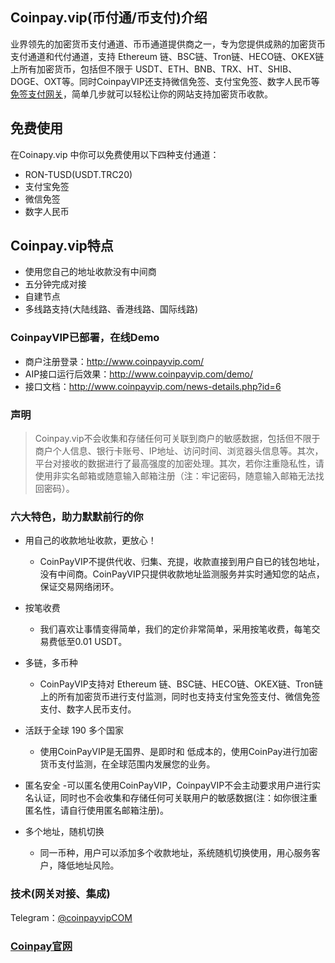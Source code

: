 ## Coinpay.vip(币付通/币支付)介绍
业界领先的加密货币支付通道、币币通道提供商之一，专为您提供成熟的加密货币支付通道和代付通道，支持 Ethereum 链、BSC链、Tron链、HECO链、OKEX链 上所有加密货币，包括但不限于 USDT、ETH、BNB、TRX、HT、SHIB、DOGE、OXT等。同时CoinpayVIP还支持微信免签、支付宝免签、数字人民币等[免签支付网关](https://github.com/CoinPayVIP/CoinpayVip_CNY)，简单几步就可以轻松让你的网站支持加密货币收款。

## 免费使用
在Coinapy.vip 中你可以免费使用以下四种支付通道：
- RON-TUSD(USDT.TRC20)
- 支付宝免签
- 微信免签
- 数字人民币

## Coinpay.vip特点
- 使用您自己的地址收款没有中间商
- 五分钟完成对接
- 自建节点
- 多线路支持(大陆线路、香港线路、国际线路)
### CoinpayVIP已部署，在线Demo
- 商户注册登录：http://www.coinpayvip.com/
- AIP接口运行后效果：http://www.coinpayvip.com/demo/
- 接口文档：http://www.coinpayvip.com/news-details.php?id=6


### 声明
> Coinpay.vip不会收集和存储任何可关联到商户的敏感数据，包括但不限于商户个人信息、银行卡账号、IP地址、访问时间、浏览器头信息等。其次，平台对接收的数据进行了最高强度的加密处理。其次，若你注重隐私性，请使用非实名邮箱或随意输入邮箱注册（注：牢记密码，随意输入邮箱无法找回密码）。

### 六大特色，助力默默前行的你
- 用自己的收款地址收款，更放心！
    - CoinPayVIP不提供代收、归集、充提，收款直接到用户自已的钱包地址，没有中间商。CoinPayVIP只提供收款地址监测服务并实时通知您的站点，保证交易网络闭环。

- 按笔收费
    - 我们喜欢让事情变得简单，我们的定价非常简单，采用按笔收费，每笔交易费低至0.01 USDT。

- 多链，多币种
    - CoinPayVIP支持对 Ethereum 链、BSC链、HECO链、OKEX链、Tron链上的所有加密货币进行支付监测，同时也支持支付宝免签支付、微信免签支付、数字人民币支付。

- 活跃于全球 190 多个国家
    - 使用CoinPayVIP是无国界、是即时和 低成本的，使用CoinPay进行加密货币支付监测，在全球范围内发展您的业务。

- 匿名安全
    -可以匿名使用CoinPayVIP，CoinpayVIP不会主动要求用户进行实名认证，同时也不会收集和存储任何可关联用户的敏感数据(注：如你很注重匿名性，请自行使用匿名邮箱注册)。

- 多个地址，随机切换
    - 同一币种，用户可以添加多个收款地址，系统随机切换使用，用心服务客户，降低地址风险。

### 技术(网关对接、集成)
Telegram：[@coinpayvipCOM](https://t.me/coinpayvipCOM)

### [Coinpay官网](http://www.coinpayvip.com/)
